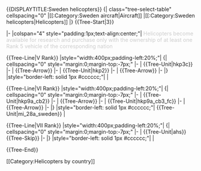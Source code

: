 {{DISPLAYTITLE:Sweden helicopters}}
{| class="tree-select-table" cellspacing="0"
|[[:Category:Sweden aircraft|Aircraft]]
|[[:Category:Sweden helicopters|Helicopters]]
|}
{{Tree-Start|3}}

|-
|colspan="4" style="padding:1px;text-align:center;"|
<span style="color:#cccccc;">Helicopters become available for research and purchase only with the ownership of at least one Rank 5 vehicle of the corresponding nation</span>

{{Tree-Line|V Rank}}
|style="width:400px;padding-left:20%;"|
{| cellspacing="0" style="margin:0;margin-top:-7px;"
|-
| {{Tree-Unit|hkp3c}}
|-
| {{Tree-Arrow}}
|-
| {{Tree-Unit|hkp2}}
|-
| {{Tree-Arrow}}
|-
|}
|style="border-left: solid 1px #cccccc;"|
|

{{Tree-Line|VI Rank}}
|style="width:400px;padding-left:20%;"|
{| cellspacing="0" style="margin:0;margin-top:-7px;"
|-
| {{Tree-Unit|hkp9a_cb2}}
|-
| {{Tree-Arrow}}
|-
| {{Tree-Unit|hkp9a_cb3_fc}}
|-
| {{Tree-Arrow}}
|-
|}
|style="border-left: solid 1px #cccccc;"|
{{Tree-Unit|mi_28a_sweden}}
|

{{Tree-Line|VII Rank}}
|style="width:400px;padding-left:20%;"|
{| cellspacing="0" style="margin:0;margin-top:-7px;"
|-
| {{Tree-Unit|ahs}}
{{Tree-Skip}}
|-
|}
|style="border-left: solid 1px #cccccc;"|
|

{{Tree-End}}

[[Category:Helicopters by country]]
